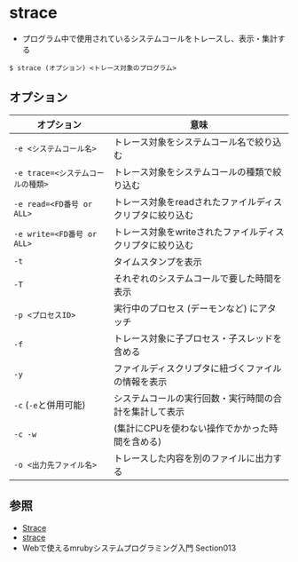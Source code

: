 # strace
- プログラム中で使用されているシステムコールをトレースし、表示・集計する

```
$ strace (オプション) <トレース対象のプログラム>
```

## オプション

| オプション                        | 意味                                                      |
| -                                 | -                                                         |
| `-e <システムコール名>`           | トレース対象をシステムコール名で絞り込む                  |
| `-e trace=<システムコールの種類>` | トレース対象をシステムコールの種類で絞り込む              |
| `-e read=<FD番号 or ALL>`         | トレース対象をreadされたファイルディスクリプタに絞り込む  |
| `-e write=<FD番号 or ALL>`        | トレース対象をwriteされたファイルディスクリプタに絞り込む |
| `-t`                              | タイムスタンプを表示                                      |
| `-T`                              | それぞれのシステムコールで要した時間を表示                |
| `-p <プロセスID>`                 | 実行中のプロセス (デーモンなど) にアタッチ                |
| `-f`                              | トレース対象に子プロセス・子スレッドを含める              |
| `-y`                              | ファイルディスクリプタに紐づくファイルの情報を表示        |
| `-c` (`-e`と併用可能)             | システムコールの実行回数・実行時間の合計を集計して表示    |
| `-c -w`                           | (集計にCPUを使わない操作でかかった時間を含める)           |
| `-o <出力先ファイル名>`           | トレースした内容を別のファイルに出力する                  |

## 参照
- [Strace](https://wiki.ubuntu.com/Strace)
- [strace](https://sourceforge.net/projects/strace/)
- Webで使えるmrubyシステムプログラミング入門 Section013
